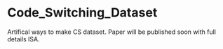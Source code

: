 # Code_Switching_Dataset
Artifical ways to make CS dataset. Paper will be published soon with full details ISA.
